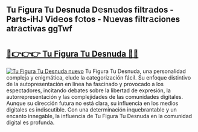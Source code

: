 ## Tu Figura Tu Desnuda D𝚎sn𝚞dos filtr𝚊dos - Parts-iHJ Vid𝚎os f𝚘tos - N𝚞evas filtr𝚊ciones atr𝚊ctivas ggTwf

# <h2><a href="http://mb3spa.tromn.icu/?c=Tu+Figura+Tu+Desnuda">🔗👉👉👉 Tu Figura Tu Desnuda 🔗🔗</a></h2>

[![Tu Figura Tu Desnuda nuevo](https://i.imgur.com/pEAQMta.gif)](http://mb3spa.tromn.icu/?c=Tu+Figura+Tu+Desnuda)
Tu Figura Tu Desnuda, una personalidad compleja y enigmática, elude la categorización fácil. Su enfoque distintivo de la autopresentación en línea ha fascinado y provocado a los espectadores, incitando debates sobre la libertad de expresión, la autorrepresentación y las complejidades de las comunidades digitales. Aunque su dirección futura no está clara, su influencia en los medios digitales es indiscutible. Con una determinación inquebrantable y un encanto innegable, la influencia de Tu Figura Tu Desnuda en la comunidad digital es profunda.
